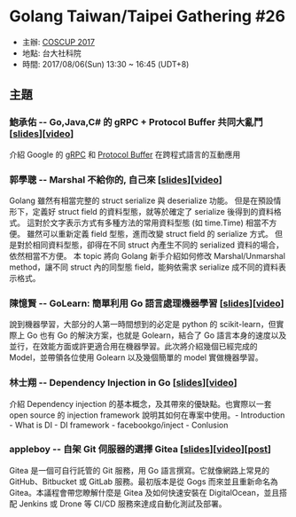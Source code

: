 # Golang Taiwan/Taipei Gathering #26

* 主辦: [COSCUP 2017](https://coscup.org/2017/#/)
* 地點: 台大社科院
* 時間: 2017/08/06(Sun) 13:30 ~ 16:45  (UDT+8)

## 主題

### 鮑承佑 -- Go,Java,C# 的 gRPC + Protocol Buffer 共同大亂鬥 [[slides](https://www.slideshare.net/ChenYuPao/go-java-cgrpcprotocol-buffer)][[video](https://www.youtube.com/watch?v=4EWAatxGS6Q&t=23200)]

介紹 Google 的 [gRPC](http://www.grpc.io) 和 [Protocol Buffer](developers.google.com/protocol-buffers ) 在跨程式語言的互動應用

### 郭學聰 -- Marshal 不給你的, 自己來 [[slides](https://hackmd.io/p/BkY59g9Bb#/)][[video](https://www.youtube.com/watch?v=4EWAatxGS6Q&t=18479)]

Golang 雖然有相當完整的 struct serialize 與 deserialize 功能。 但是在預設情形下，定義好 struct field 的資料型態，就等於確定了 serialize 後得到的資料格式。 這對於文字表示方式有多種方法的常用資料型態 (如 time.Time) 相當不方便。 雖然可以重新定義 field 型態，進而改變 struct field 的 serialize 方式。 但是對於相同資料型態，卻得在不同 struct 內產生不同的 serialized 資料的場合，依然相當不方便。 本 topic 將向 Golang 新手介紹如何修改 Marshal/Unmarshal method，讓不同 struct 內的同型態 field，能夠依需求 serialize 成不同的資料表示格式。

### 陳憶賢 -- GoLearn: 簡單利用 Go 語言處理機器學習 [[slides](https://github.com/frozenkp/COSCUP-2017/blob/master/slide.pdf)][[video](https://www.youtube.com/watch?v=4EWAatxGS6Q&t=20830)]

說到機器學習，大部分的人第一時間想到的必定是 python 的 scikit-learn，但實際上 Go 也有 Go 的解決方案，也就是 Golearn，結合了 Go 語言本身的速度以及並行，在效能方面或許更適合用在機器學習。此次將介紹幾個已經完成的 Model，並帶領各位使用 Golearn 以及幾個簡單的 model 實做機器學習。

### 林士翔 -- Dependency Injection in Go [[slides](https://speakerdeck.com/brownylin/dependency-injection-in-go)][[video](https://www.youtube.com/watch?v=4EWAatxGS6Q&t=25678)]

介紹 Dependency injection 的基本概念，及其帶來的優缺點。也實際以一套 open source 的 injection framework 說明其如何在專案中使用。- Introduction - What is DI - DI framework - facebookgo/inject - Conlusion

### appleboy -- 自架 Git 伺服器的選擇 Gitea [[slides](https://www.slideshare.net/appleboy/introduction-to-gitea-with-drone)][[video](https://www.youtube.com/watch?v=4EWAatxGS6Q&t=27452)][[post](https://blog.wu-boy.com/2017/08/2017-coscup-introduction-to-gitea-drone/)]

Gitea 是一個可自行託管的 Git 服務，用 Go 語言撰寫。它就像網路上常見的 GitHub、Bitbucket 或 GitLab 服務。最初版本是從 Gogs 而來並且重新命名為 Gitea。本議程會帶您瞭解什麼是 Gitea 及如何快速安裝在 DigitalOcean，並且搭配 Jenkins 或 Drone 等 CI/CD 服務來達成自動化測試及部署。
